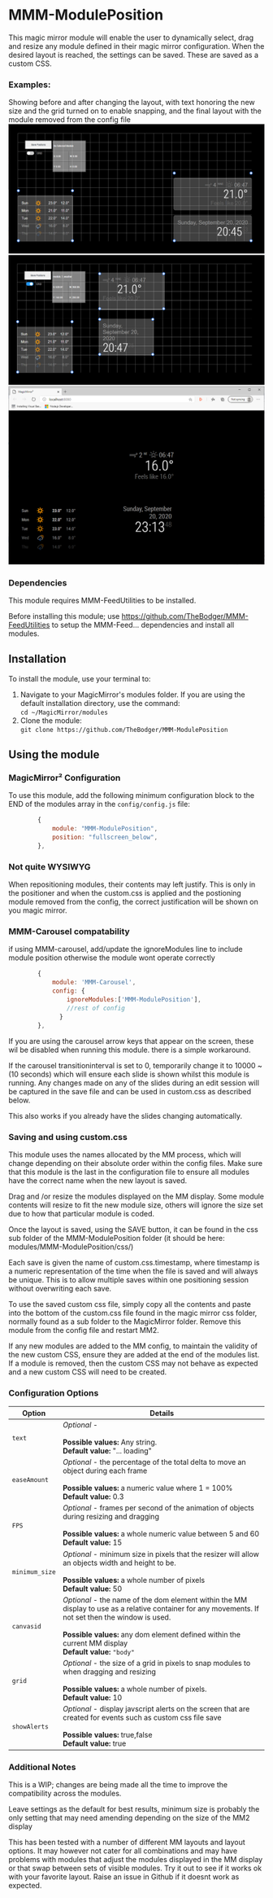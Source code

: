 
# MMM-ModulePosition

This magic mirror module will enable the user to dynamically select, drag and resize any module defined in their magic mirror configuration. When the desired layout is reached, the settings can be saved. These are saved as a custom CSS.

### Examples:

Showing before and after changing the layout, with text honoring the new size and the grid turned on to enable snapping, and the final layout with the module removed from the config file
![Example of MMM-ModulePosition resizing modules](images/screenshot_edit.png?raw=true "Example screenshot")
![Example of MMM-ModulePosition resizing modules](images/screenshot_edit2.png?raw=true "Example screenshot")
![Example of MMM-ModulePosition resizing modules](images/screenshot_edit3.png?raw=true "Example screenshot")

### Dependencies

This module requires MMM-FeedUtilities to be installed.

Before installing this module;
		use https://github.com/TheBodger/MMM-FeedUtilities to setup the MMM-Feed... dependencies and  install all modules.

## Installation
To install the module, use your terminal to:
1. Navigate to your MagicMirror's modules folder. If you are using the default installation directory, use the command:<br />`cd ~/MagicMirror/modules`
2. Clone the module:<br />`git clone https://github.com/TheBodger/MMM-ModulePosition `

## Using the module

### MagicMirror² Configuration

To use this module, add the following minimum configuration block to the END of the modules array in the `config/config.js` file:
```js
		{
			module: "MMM-ModulePosition",
			position: "fullscreen_below",
		},
```
### Not quite WYSIWYG

When repositioning modules, their contents may left justify. This is only in the positioner and when the custom.css is applied and the postioning module removed from the config, the correct justification will be shown on you magic mirror.
### MMM-Carousel compatability

if using MMM-carousel, add/update the ignoreModules line to include module position otherwise the module wont operate correctly
```js
		{
			module: 'MMM-Carousel',
			config: {
				ignoreModules:['MMM-ModulePosition'],
				//rest of config
		      }
		},
```
If you are using the carousel arrow keys that appear on the screen, these wil be disabled when running this module. there is a simple workaround.

If the carousel transitioninterval is set to 0, temporarily change it to 10000 ~(10 seconds) which will ensure each slide is shown whilst this module is running. Any changes made on any of the slides during an edit session will be captured in the save file and can be used in custom.css as described below.

This also works if you already have the slides changing automatically.

### Saving and using custom.css

This module uses the names allocated by the MM process, which will change depending on their absolute order within the config files. Make sure that this module is the last in the configuration file to ensure all modules have the correct name when the new layout is saved.

Drag and /or resize the modules displayed on the MM display. Some module contents will resize to fit the new module size, others will ignore the size set due to how that particular module is coded.

Once the layout is saved, using the SAVE button, it can be found in the css sub folder of the MMM-ModulePosition folder (it should be here: modules/MMM-ModulePosition/css/)

Each save is given the name of custom.css.timestamp, where timestamp is a numeric representation of the time when the file is saved and will always be unique. This is to allow multiple saves within one positioning session without overwriting each save.

To use the saved custom css file, simply copy all the contents and paste into the bottom of the custom.css file found in the magic mirror css folder, normally found as a sub folder to the MagicMirror folder. Remove this module from the config file and restart MM2.

If any new modules are added to the MM config, to maintain the validity of the new custom CSS, ensure they are added at the end of the modules list. If a module is removed, then the custom CSS may not behave as expected and a new custom CSS will need to be created.


### Configuration Options

| Option                  | Details
|------------------------ |--------------
| `text`                | *Optional* - <br><br> **Possible values:** Any string.<br> **Default value:** "... loading"
| `easeAmount`            | *Optional* - the percentage of the total delta to move an object during each frame<br><br> **Possible values:** a numeric value where 1 = 100%<br> **Default value:** 0.3
| `FPS`         | *Optional* - frames per second of the animation of objects during resizing and dragging<br><br> **Possible values:** a whole numeric value between 5 and 60 <br> **Default value:** 15
| `minimum_size`            | *Optional* - minimum size in pixels that the resizer will allow an objects width and height to be.<br><br> **Possible values:** a whole number of pixels <br> **Default value:** 50 
| `canvasid`        | *Optional* - the name of the dom element within the MM display to use as a relative container for any movements. If not set then the window is used.<br><br> **Possible values:** any dom element defined within the current MM display <br> **Default value:** `"body"`
| `grid`            |*Optional* -  the size of a grid in pixels to snap modules to when dragging and resizing<br><br> **Possible values:** a whole number of pixels. <br> **Default value:** 10
| `showAlerts`            |*Optional* -  display javscript alerts on the screen that are created for events such as custom css file save<br><br> **Possible values:** true,false <br> **Default value:** true

### Additional Notes

This is a WIP; changes are being made all the time to improve the compatibility across the modules. 

Leave settings as the default for best results, minimum size is probably the only setting that may need amending depending on the size of the MM2 display

This has been tested with a number of different MM layouts and layout options. It may however not cater for all combinations and may have problems with modules that adjust the modules displayed in the MM display or that swap between sets of visible modules. Try it out to see if it works ok with your favorite layout. Raise an issue in Github if it doesnt work as expected.

